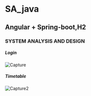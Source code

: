 # SA_java
##  Angular + Spring-boot,H2
### SYSTEM ANALYSIS AND DESIGN

##### Login
![Capture](https://user-images.githubusercontent.com/37951817/56209590-271f0180-607e-11e9-9f56-43e9bbd15c0a.PNG)

##### Timetable
![Capture2](https://user-images.githubusercontent.com/37951817/56209663-46b62a00-607e-11e9-8d06-3b4ddec1db85.PNG)
